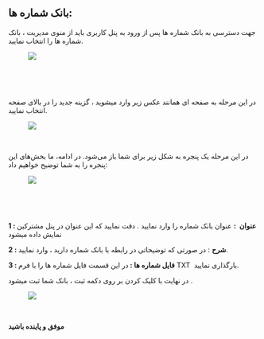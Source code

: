 <h2>بانک شماره ها:</h2><p>جهت دسترسی به بانک شماره ها پس از ورود به پنل کاربری باید از منوی مدیریت ، بانک شماره ها را انتخاب نمایید.</p><figure class="image"><img src="http://portal.avanak.ir/Content/AceAdmin/help/ffee1f4cea854916ac36c67b8eb1d66c.png"></figure><p>&nbsp;</p><p>&nbsp;</p><p>در این مرحله به صفحه ای همانند عکس زیر وارد میشوید ، گزینه جدید را در بالای صفحه انتخاب نمایید.</p><figure class="image"><img src="http://portal.avanak.ir/Content/AceAdmin/help/3aaccf899c6e45cca29451902ee88693.png"></figure><p>&nbsp;&nbsp;</p><p>در این مرحله یک پنجره‌ به شکل زیر برای شما باز می‌شود. در ادامه، ما بخش‌های این پنجره را به شما توضیح خواهیم داد:</p><figure class="image"><img src="http://portal.avanak.ir/Content/AceAdmin/help/b1f0c40e91a848889bc803c135cbbfd1.png"></figure><p>&nbsp;</p><p>&nbsp;</p><p><strong>1 : عنوان &nbsp;:</strong> عنوان بانک شماره را وارد نمایید . دقت نمایید که این عنوان در پنل مشترکین نمایش داده میشود</p><p><strong>2 : شرح</strong> : در صورتی که توضیحاتی در رابطه با بانک شماره دارید ، وارد نمایید.</p><p><strong>3 : فایل شماره ها : </strong>در این قسمت فایل شماره ها را با فرم TXT &nbsp;بارگذاری نمایید.</p><p>در نهایت با کلیک کردن بر روی دکمه ثبت ، بانک شما ثبت میشود .</p><figure class="image"><img src="http://portal.avanak.ir/Content/AceAdmin/help/ad3ef8cdb1e44fab839b99a7972596cc.png"></figure><p><strong>&nbsp;</strong></p><p><strong>موفق و پاینده باشید</strong></p>